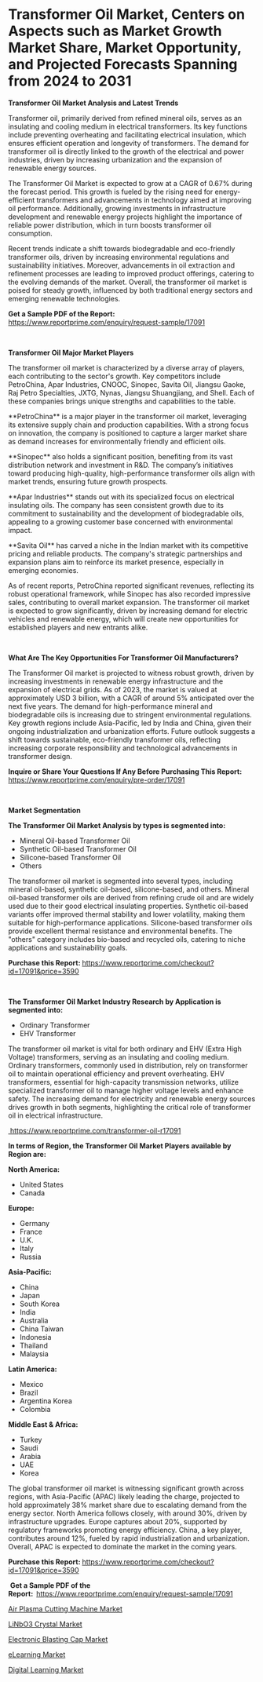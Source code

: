 <p><h1>Transformer Oil Market, Centers on Aspects such as Market Growth Market Share, Market Opportunity, and Projected Forecasts Spanning from 2024 to 2031</h1></p><p><strong>Transformer Oil Market Analysis and Latest Trends</strong></p>
<p><p>Transformer oil, primarily derived from refined mineral oils, serves as an insulating and cooling medium in electrical transformers. Its key functions include preventing overheating and facilitating electrical insulation, which ensures efficient operation and longevity of transformers. The demand for transformer oil is directly linked to the growth of the electrical and power industries, driven by increasing urbanization and the expansion of renewable energy sources.</p><p>The Transformer Oil Market is expected to grow at a CAGR of 0.67% during the forecast period. This growth is fueled by the rising need for energy-efficient transformers and advancements in technology aimed at improving oil performance. Additionally, growing investments in infrastructure development and renewable energy projects highlight the importance of reliable power distribution, which in turn boosts transformer oil consumption.</p><p>Recent trends indicate a shift towards biodegradable and eco-friendly transformer oils, driven by increasing environmental regulations and sustainability initiatives. Moreover, advancements in oil extraction and refinement processes are leading to improved product offerings, catering to the evolving demands of the market. Overall, the transformer oil market is poised for steady growth, influenced by both traditional energy sectors and emerging renewable technologies.</p></p>
<p><strong>Get a Sample PDF of the Report:&nbsp;</strong> <a href="https://www.reportprime.com/enquiry/request-sample/17091?utm_campaign=8&utm_medium=2&utm_source=Github&utm_content=ia&utm_term=24112024&utm_id=transformer-oil">https://www.reportprime.com/enquiry/request-sample/17091</a></p>
<p>&nbsp;</p>
<p><strong>Transformer Oil Major Market Players</strong></p>
<p><p>The transformer oil market is characterized by a diverse array of players, each contributing to the sector's growth. Key competitors include PetroChina, Apar Industries, CNOOC, Sinopec, Savita Oil, Jiangsu Gaoke, Raj Petro Specialties, JXTG, Nynas, Jiangsu Shuangjiang, and Shell. Each of these companies brings unique strengths and capabilities to the table.</p><p>**PetroChina** is a major player in the transformer oil market, leveraging its extensive supply chain and production capabilities. With a strong focus on innovation, the company is positioned to capture a larger market share as demand increases for environmentally friendly and efficient oils.</p><p>**Sinopec** also holds a significant position, benefiting from its vast distribution network and investment in R&D. The company’s initiatives toward producing high-quality, high-performance transformer oils align with market trends, ensuring future growth prospects.</p><p>**Apar Industries** stands out with its specialized focus on electrical insulating oils. The company has seen consistent growth due to its commitment to sustainability and the development of biodegradable oils, appealing to a growing customer base concerned with environmental impact.</p><p>**Savita Oil** has carved a niche in the Indian market with its competitive pricing and reliable products. The company's strategic partnerships and expansion plans aim to reinforce its market presence, especially in emerging economies.</p><p>As of recent reports, PetroChina reported significant revenues, reflecting its robust operational framework, while Sinopec has also recorded impressive sales, contributing to overall market expansion. The transformer oil market is expected to grow significantly, driven by increasing demand for electric vehicles and renewable energy, which will create new opportunities for established players and new entrants alike.</p></p>
<p>&nbsp;</p>
<p><strong>What Are The Key Opportunities For Transformer Oil Manufacturers?</strong></p>
<p><p>The Transformer Oil market is projected to witness robust growth, driven by increasing investments in renewable energy infrastructure and the expansion of electrical grids. As of 2023, the market is valued at approximately USD 3 billion, with a CAGR of around 5% anticipated over the next five years. The demand for high-performance mineral and biodegradable oils is increasing due to stringent environmental regulations. Key growth regions include Asia-Pacific, led by India and China, given their ongoing industrialization and urbanization efforts. Future outlook suggests a shift towards sustainable, eco-friendly transformer oils, reflecting increasing corporate responsibility and technological advancements in transformer design.</p></p>
<p><strong>Inquire or Share Your Questions If Any Before Purchasing This Report:</strong> <a href="https://www.reportprime.com/enquiry/pre-order/17091?utm_campaign=8&utm_medium=2&utm_source=Github&utm_content=ia&utm_term=24112024&utm_id=transformer-oil">https://www.reportprime.com/enquiry/pre-order/17091</a></p>
<p>&nbsp;</p>
<p><strong>Market Segmentation</strong></p>
<p><strong>The Transformer Oil Market Analysis by types is segmented into:</strong></p>
<p><ul><li>Mineral Oil-based Transformer Oil</li><li>Synthetic Oil-based Transformer Oil</li><li>Silicone-based Transformer Oil</li><li>Others</li></ul></p>
<p><p>The transformer oil market is segmented into several types, including mineral oil-based, synthetic oil-based, silicone-based, and others. Mineral oil-based transformer oils are derived from refining crude oil and are widely used due to their good electrical insulating properties. Synthetic oil-based variants offer improved thermal stability and lower volatility, making them suitable for high-performance applications. Silicone-based transformer oils provide excellent thermal resistance and environmental benefits. The "others" category includes bio-based and recycled oils, catering to niche applications and sustainability goals.</p></p>
<p><strong>Purchase this Report:&nbsp;</strong><a href="https://www.reportprime.com/checkout?id=17091&price=3590&utm_campaign=8&utm_medium=2&utm_source=Github&utm_content=ia&utm_term=24112024&utm_id=transformer-oil">https://www.reportprime.com/checkout?id=17091&price=3590</a></p>
<p>&nbsp;</p>
<p><strong>The Transformer Oil Market Industry Research by Application is segmented into:</strong></p>
<p><ul><li>Ordinary Transformer</li><li>EHV Transformer</li></ul></p>
<p><p>The transformer oil market is vital for both ordinary and EHV (Extra High Voltage) transformers, serving as an insulating and cooling medium. Ordinary transformers, commonly used in distribution, rely on transformer oil to maintain operational efficiency and prevent overheating. EHV transformers, essential for high-capacity transmission networks, utilize specialized transformer oil to manage higher voltage levels and enhance safety. The increasing demand for electricity and renewable energy sources drives growth in both segments, highlighting the critical role of transformer oil in electrical infrastructure.</p></p>
<p><a href="https://www.reportprime.com/transformer-oil-r17091?utm_campaign=8&utm_medium=2&utm_source=Github&utm_content=ia&utm_term=24112024&utm_id=transformer-oil">&nbsp;https://www.reportprime.com/transformer-oil-r17091</a></p>
<p><strong>In terms of Region, the Transformer Oil Market Players available by Region are:</strong></p>
<p>
    <p> <strong> North America: </strong>
        <ul>
            <li>United States</li>
            <li>Canada</li>
        </ul>
        </p> 
    <p> <strong> Europe: </strong>
        <ul>
            <li>Germany</li>
            <li>France</li>
            <li>U.K.</li>
            <li>Italy</li>
            <li>Russia</li>
        </ul>
        </p> 
    <p> <strong> Asia-Pacific: </strong>
        <ul>
            <li>China</li>
            <li>Japan</li>
            <li>South Korea</li>
            <li>India</li>
            <li>Australia</li>
            <li>China Taiwan</li>
            <li>Indonesia</li>
            <li>Thailand</li>
            <li>Malaysia</li>
        </ul>
        </p> 
    <p> <strong> Latin America: </strong>
        <ul>
            <li>Mexico</li>
            <li>Brazil</li>
            <li>Argentina Korea</li>
            <li>Colombia</li>
        </ul>
        </p> 
    <p> <strong> Middle East & Africa: </strong>
        <ul>
            <li>Turkey</li>
            <li>Saudi</li>
            <li>Arabia</li>
            <li>UAE</li>
            <li>Korea</li>
        </ul>
    </p>
    </p>
<p><p>The global transformer oil market is witnessing significant growth across regions, with Asia-Pacific (APAC) likely leading the charge, projected to hold approximately 38% market share due to escalating demand from the energy sector. North America follows closely, with around 30%, driven by infrastructure upgrades. Europe captures about 20%, supported by regulatory frameworks promoting energy efficiency. China, a key player, contributes around 12%, fueled by rapid industrialization and urbanization. Overall, APAC is expected to dominate the market in the coming years.</p></p>
<p><strong>Purchase this Report: </strong><a href="https://www.reportprime.com/checkout?id=17091&price=3590&utm_campaign=8&utm_medium=2&utm_source=Github&utm_content=ia&utm_term=24112024&utm_id=transformer-oil">https://www.reportprime.com/checkout?id=17091&price=3590</a></p>
<p>&nbsp;<strong>Get a Sample PDF of the Report:&nbsp;&nbsp;</strong><a href="https://www.reportprime.com/enquiry/request-sample/17091?utm_campaign=8&utm_medium=2&utm_source=Github&utm_content=ia&utm_term=24112024&utm_id=transformer-oil">https://www.reportprime.com/enquiry/request-sample/17091</a></p>
<p><strong></strong></p>
<p><p><a href="https://www.linkedin.com/pulse/driving-forces-global-air-plasma-cutting-machine-market-nf8wc?utm_campaign=8&utm_medium=2&utm_source=Github&utm_content=ia&utm_term=24112024&utm_id=transformer-oil">Air Plasma Cutting Machine Market</a></p><p><a href="https://github.com/AshikRahman665/Market-Research-Report-List-1/blob/main/linbo3-crystal-market.md?utm_campaign=8&utm_medium=2&utm_source=Github&utm_content=ia&utm_term=24112024&utm_id=transformer-oil">LiNbO3 Crystal Market</a></p><p><a href="https://www.linkedin.com/pulse/global-electronic-blasting-cap-market-focus-application-end-use-ygsvc?utm_campaign=8&utm_medium=2&utm_source=Github&utm_content=ia&utm_term=24112024&utm_id=transformer-oil">Electronic Blasting Cap Market</a></p><p><a href="https://issuu.com/reportprime-2/docs/elearning-market-size-2030.pptx_4a0de1c900d8cb?utm_campaign=8&utm_medium=2&utm_source=Github&utm_content=ia&utm_term=24112024&utm_id=transformer-oil">eLearning Market</a></p><p><a href="https://issuu.com/reportprime-2/docs/digital-learning-market-size-2030.p_2a827cdb2bb13f?utm_campaign=8&utm_medium=2&utm_source=Github&utm_content=ia&utm_term=24112024&utm_id=transformer-oil">Digital Learning Market</a></p></p>